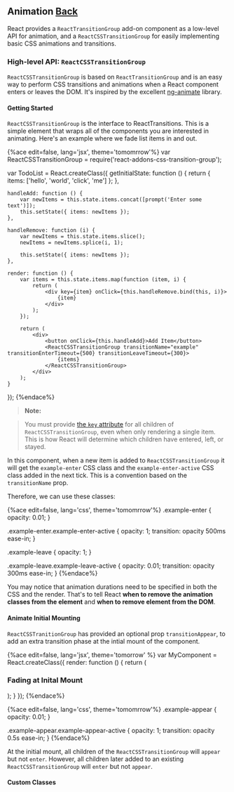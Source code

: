 ## Animation [Back](./../add_on.md)

React provides a `ReactTransitionGroup` add-on component as a low-level API for animation, and a `ReactCSSTransitionGroup` for easily implementing basic CSS animations and transitions.

### High-level API: `ReactCSSTransitionGroup`

`ReactCSSTransitionGroup` is based on `ReactTransitionGroup` and is an easy way to perform CSS transitions and animations when a React component enters or leaves the DOM. It's inspired by the excellent [ng-animate](http://www.nganimate.org/) library.

#### Getting Started

`ReactCSSTransitionGroup` is the interface to ReactTransitions. This is a simple element that wraps all of the components you are interested in animating. Here's an example where we fade list items in and out.

{%ace edit=false, lang='jsx', theme='tomomrrow'%}
var ReactCSSTransitionGroup = require('react-addons-css-transition-group');

var TodoList = React.createClass({
    getInitialState: function () {
        return { items: ['hello', 'world', 'click', 'me'] };
    },
    
    handleAdd: function () {
        var newItems = this.state.items.concat([prompt('Enter some text')]);
        this.setState({ items: newItems });
    },
    
    handleRemove: function (i) {
        var newItems = this.state.items.slice();
        newItems = newItems.splice(i, 1);
        
        this.setState({ items: newItems });
    },
    
    render: function () {
        var items = this.state.items.map(function (item, i) {
            return (
                <div key={item} onClick={this.handleRemove.bind(this, i)}>
                    {item}
                </div>
            );
        });
    
        return (
            <div>
                <button onClick={this.handleAdd}>Add Item</button>
                <ReactCSSTransitionGroup transitionName="example" transitionEnterTimeout={500} transitionLeaveTimeout={300}>
                    {items}
                </ReactCSSTransitionGroup>
            </div>
        );
    }
});
{%endace%}

> **Note:**

> You must provide [the `key` attribute](https://facebook.github.io/react/docs/multiple-components.html#dynamic-children) for all children of `ReactCSSTransitionGroup`, even when only rendering a single item. This is how React will determine which children have entered, left, or stayed.

In this component, when a new item is added to `ReactCSSTransitionGroup` it will get the `example-enter` CSS class and the `example-enter-active` CSS class added in the next tick. This is a convention based on the `transitionName` prop.

Therefore, we can use these classes:

{%ace edit=false, lang='css', theme='tomomrrow'%}
.example-enter {
    opacity: 0.01;
}

.example-enter.example-enter-active {
    opacity: 1;
    transition: opacity 500ms ease-in;
}

.example-leave {
    opacity: 1;
}

.example-leave.example-leave-active {
    opacity: 0.01;
    transition: opacity 300ms ease-in;
}
{%endace%}

You may notice that animation durations need to be specified in both the CSS and the render. That's to tell React **when to remove the animation classes from the element** and **when to remove element from the DOM**.

#### Animate Initial Mounting 

`ReactCSSTranitionGroup` has provided an optional prop `transitionAppear`, to add an extra transition phase at the intial mount of the component.

{%ace edit=false, lang='jsx', theme='tomorrow' %}
var MyComponent = React.createClass({
    render: function () {
        return (
            <ReactCSSTransitionGroup transtionName="example" transitionAppear={true} transitionAppearTimeout={500}>
                <h3>Fading at Inital Mount</h3>
            </ReactCSSTransitionGroup>
        );
    }
});
{%endace%}

{%ace edit=false, lang='css', theme='tomomrrow'%}
.example-appear {
    opacity: 0.01;
}

.example-appear.example-appear-active {
    opacity: 1;
    transition: opacity 0.5s ease-in;
}
{%endace%}

At the initial mount, all children of the `ReactCSSTransitionGroup` will `appear` but not `enter`. However, all children later added to an existing `ReactCSSTransitionGroup` will `enter` but not `appear`.

#### Custom Classes


